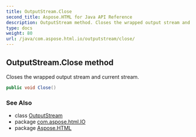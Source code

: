```yaml
---
title: OutputStream.Close
second_title: Aspose.HTML for Java API Reference
description: OutputStream method. Closes the wrapped output stream and current stream
type: docs
weight: 80
url: /java/com.aspose.html.io/outputstream/close/
---
```

## OutputStream.Close method

Closes the wrapped output stream and current stream.

```java
public void Close()
```

### See Also

* class [OutputStream](../)
* package [com.aspose.html.IO](../../outputstream/)
* package [Aspose.HTML](../../../)
